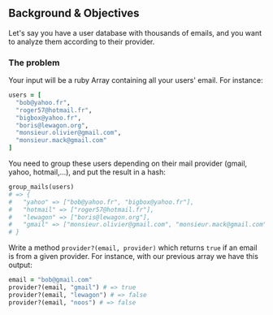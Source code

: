 ## Background & Objectives

Let's say you have a user database with thousands of emails, and you want to analyze them according to their provider.

### The problem

Your input will be a ruby Array containing all your users' email. For instance:

```ruby
users = [
  "bob@yahoo.fr",
  "roger57@hotmail.fr",
  "bigbox@yahoo.fr",
  "boris@lewagon.org",
  "monsieur.olivier@gmail.com",
  "monsieur.mack@gmail.com"
]
```

You need to group these users depending on their mail provider (gmail, yahoo, hotmail,...), and put the result in a hash:

```ruby
group_mails(users)
# => {
#   "yahoo" => ["bob@yahoo.fr", "bigbox@yahoo.fr"],
#   "hotmail" => ["roger57@hotmail.fr"],
#   "lewagon" => ["boris@lewagon.org"],
#   "gmail" => ["monsieur.olivier@gmail.com", "monsieur.mack@gmail.com"]
# }
```

Write a method `provider?(email, provider)` which returns `true` if an email is from a given provider. For instance, with our previous array we have this output:

```ruby
email = "bob@gmail.com"
provider?(email, "gmail") # => true
provider?(email, "lewagon") # => false
provider?(email, "noos") # => false
```
